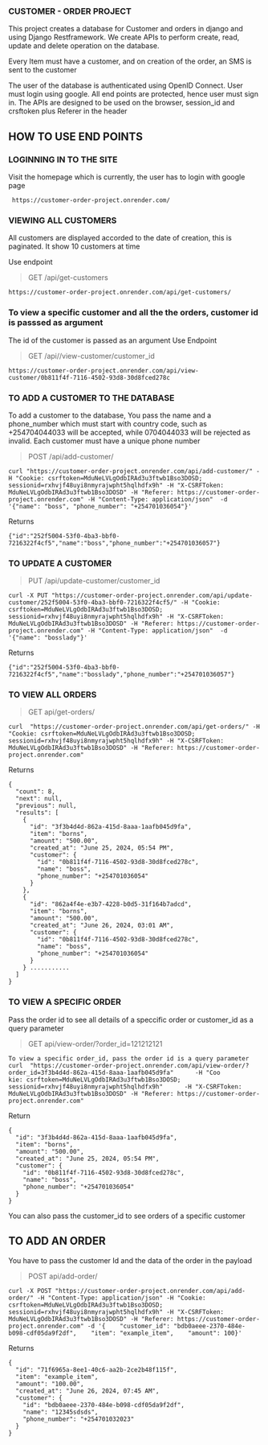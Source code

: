 ### CUSTOMER - ORDER PROJECT

This project creates a database for Customer and orders in django and using Django Restframework.
We create APIs to perform create, read, update and delete operation on the database.

Every Item must have a customer, and on creation of the order, an SMS is sent to the customer

The user of the database is authenticated using OpenID Connect. User must login using google. 
All end points are protected, hence user must sign in. 
The APIs are designed to be used on the browser, session_id and crsftoken plus Referer in the header



## HOW TO USE END POINTS

### LOGINNING IN TO THE SITE
Visit the homepage which is currently, the user has to login with google page
```
 https://customer-order-project.onrender.com/
```

### VIEWING ALL CUSTOMERS
All customers are displayed accorded to the date of creation, this is paginated.
It show 10 customers at time

Use endpoint
> GET /api/get-customers
```
https://customer-order-project.onrender.com/api/get-customers/
```

### To view a specific customer and all the the orders, customer id is passsed as argument
The id of the customer is passed as an argument
Use Endpoint
> GET /api//view-customer/customer_id
```
https://customer-order-project.onrender.com/api/view-customer/0b811f4f-7116-4502-93d8-30d8fced278c
```

### TO ADD A CUSTOMER TO THE DATABASE 
To add a customer to the database, You pass the name and a phone_number which must start with country code, such as
+254704044033 will be accepted, while 0704044033 will be rejected as invalid.
Each customer must have a unique phone number
> POST /api/add-customer/
```
curl "https://customer-order-project.onrender.com/api/add-customer/" -H "Cookie: csrftoken=MduNeLVLgOdbIRAd3u3ftwb1Bso3DOSD; sessionid=rxhvjf48uyi8nmyrajwpht5hqlhdfx9h" -H "X-CSRFToken: MduNeLVLgOdbIRAd3u3ftwb1Bso3DOSD" -H "Referer: https://customer-order-project.onrender.com" -H "Content-Type: application/json"  -d '{"name": "boss", "phone_number": "+254701036054"}'
```

Returns 
```
{"id":"252f5004-53f0-4ba3-bbf0-7216322f4cf5","name":"boss","phone_number":"+254701036057"} 

```

### TO UPDATE A CUSTOMER
> PUT /api/update-customer/customer_id
```
curl -X PUT "https://customer-order-project.onrender.com/api/update-customer/252f5004-53f0-4ba3-bbf0-7216322f4cf5/" -H "Cookie: csrftoken=MduNeLVLgOdbIRAd3u3ftwb1Bso3DOSD; sessionid=rxhvjf48uyi8nmyrajwpht5hqlhdfx9h" -H "X-CSRFToken: MduNeLVLgOdbIRAd3u3ftwb1Bso3DOSD" -H "Referer: https://customer-order-project.onrender.com" -H "Content-Type: application/json"  -d '{"name": "bosslady"}'
```
Returns
```
{"id":"252f5004-53f0-4ba3-bbf0-7216322f4cf5","name":"bosslady","phone_number":"+254701036057"}
```


### TO VIEW ALL ORDERS
> GET api/get-orders/
```
curl  "https://customer-order-project.onrender.com/api/get-orders/" -H "Cookie: csrftoken=MduNeLVLgOdbIRAd3u3ftwb1Bso3DOSD; sessionid=rxhvjf48uyi8nmyrajwpht5hqlhdfx9h" -H "X-CSRFToken: MduNeLVLgOdbIRAd3u3ftwb1Bso3DOSD" -H "Referer: https://customer-order-project.onrender.com" 
```

Returns

```
{
  "count": 8,
  "next": null,
  "previous": null,
  "results": [
    {
      "id": "3f3b4d4d-862a-415d-8aaa-1aafb045d9fa",
      "item": "borns",
      "amount": "500.00",
      "created_at": "June 25, 2024, 05:54 PM",
      "customer": {
        "id": "0b811f4f-7116-4502-93d8-30d8fced278c",
        "name": "boss",
        "phone_number": "+254701036054"
      }
    },
    {
      "id": "862a4f4e-e3b7-4228-b0d5-31f164b7adcd",
      "item": "borns",
      "amount": "500.00",
      "created_at": "June 26, 2024, 03:01 AM",
      "customer": {
        "id": "0b811f4f-7116-4502-93d8-30d8fced278c",
        "name": "boss",
        "phone_number": "+254701036054"
      }
    } ...........
  ]
}
```

### TO VIEW A SPECIFIC ORDER
Pass the order id to see all details of a speccific order or customer_id as a query parameter
> GET api/view-order/?order_id=121212121
```
To view a specific order_id, pass the order id is a query parameter
curl  "https://customer-order-project.onrender.com/api/view-order/?order_id=3f3b4d4d-862a-415d-8aaa-1aafb045d9fa"      -H "Coo
kie: csrftoken=MduNeLVLgOdbIRAd3u3ftwb1Bso3DOSD; sessionid=rxhvjf48uyi8nmyrajwpht5hqlhdfx9h"      -H "X-CSRFToken: MduNeLVLgOdbIRAd3u3ftwb1Bso3DOSD" -H "Referer: https://customer-order-project.onrender.com"
```

Return
``` 
{
  "id": "3f3b4d4d-862a-415d-8aaa-1aafb045d9fa",
  "item": "borns",
  "amount": "500.00",
  "created_at": "June 25, 2024, 05:54 PM",
  "customer": {
    "id": "0b811f4f-7116-4502-93d8-30d8fced278c",
    "name": "boss",
    "phone_number": "+254701036054"
  }
}
```
You can also pass the customer_id to see orders of a specific customer


## TO ADD AN ORDER
You have to pass the customer Id and the data of the order in the payload
> POST api/add-order/
```
curl -X POST "https://customer-order-project.onrender.com/api/add-order/" -H "Content-Type: application/json" -H "Cookie: csrftoken=MduNeLVLgOdbIRAd3u3ftwb1Bso3DOSD; sessionid=rxhvjf48uyi8nmyrajwpht5hqlhdfx9h" -H "X-CSRFToken: MduNeLVLgOdbIRAd3u3ftwb1Bso3DOSD" -H "Referer: https://customer-order-project.onrender.com" -d '{    "customer_id": "bdb0aeee-2370-484e-b098-cdf05da9f2df",    "item": "example_item",    "amount": 100}'
```
Returns
```
{
  "id": "71f6965a-8ee1-40c6-aa2b-2ce2b48f115f",
  "item": "example_item",
  "amount": "100.00",
  "created_at": "June 26, 2024, 07:45 AM",
  "customer": {
    "id": "bdb0aeee-2370-484e-b098-cdf05da9f2df",
    "name": "12345sdsds",
    "phone_number": "+254701032023"
  }
}
```
